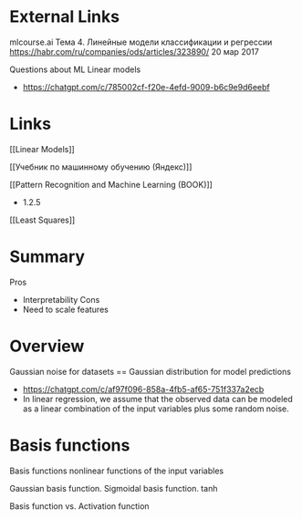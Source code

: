 
# External Links

mlcourse.ai
Тема 4. Линейные модели классификации и регрессии
https://habr.com/ru/companies/ods/articles/323890/
20 мар 2017

Questions about ML Linear models
- https://chatgpt.com/c/785002cf-f20e-4efd-9009-b6c9e9d6eebf

# Links

[[Linear Models]]

[[Учебник по машинному обучению (Яндекс)]]

[[Pattern Recognition and Machine Learning (BOOK)]]
- 1.2.5

[[Least Squares]]


# Summary

Pros
- Interpretability
Cons
- Need to scale features

# Overview

Gaussian noise for datasets == Gaussian distribution for model predictions
- https://chatgpt.com/c/af97f096-858a-4fb5-af65-751f337a2ecb
- In linear regression, we assume that the observed data can be modeled as a linear combination of the input variables plus some random noise.

# Basis functions

Basis functions
nonlinear functions of the input variables

Gaussian basis function.
Sigmoidal basis function.
tanh

Basis function vs. Activation function